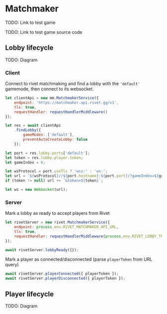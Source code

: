 # Matchmaker

TODO: Link to test game

TODO: Link to test game source code

## Lobby lifecycle

TODO: Diagram

### Client

Connect to rivet matchmaking and find a lobby with the `'default'` gamemode, then connect to its websocket.

```jsx
let clientApi = new mm.MatchmakerService({
	endpoint: 'https://matchmaker.api.rivet.gg/v1',
	tls: true,
	requestHandler: requestHandlerMiddleware()
});

let res = await clientApi
	.findLobby({
		gameModes: ['default'],
		preventAutoCreateLobby: false
	});

let port = res.lobby.ports['default'];
let token = res.lobby.player.token;
let gameIndex = 0;

let wsProtocol = port.useTls ? 'wss:' : 'ws:';
let url = `${wsProtocol}//${port.hostname}:${port.port}/?gameIndex=${gameIndex}`;
if (token != null) url += `&token=${token}`;

let ws = new WebSocket(url);
```

### Server

Mark a lobby as ready to accept players from Rivet

```jsx
let rivetServer = new rivet.MatchmakerService({
	endpoint: process.env.RIVET_MATCHMAKER_API_URL,
	tls: true,
	requestHandler: requestHandlerMiddleware(process.env.RIVET_LOBBY_TOKEN)
});

await rivetServer.lobbyReady({});
```

Mark a player as connected/disconnected (parse `playerToken` from URL query)

```jsx
await rivetServer.playerConnected({ playerToken });
await rivetServer.playerDisconnected({ playerToken });
```

## Player lifecycle

TODO: Diagram